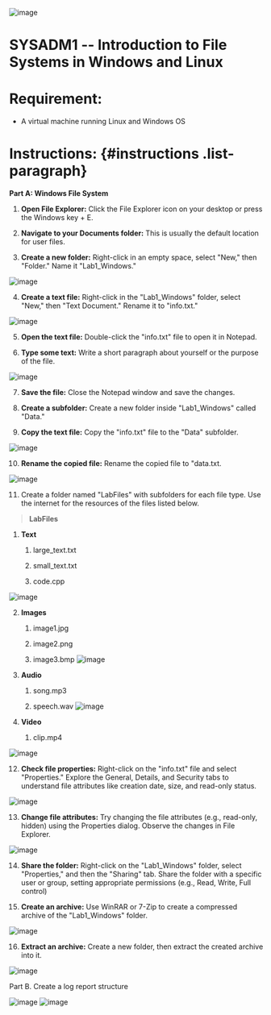 ![image](https://github.com/user-attachments/assets/19595595-d85b-4e61-978a-c60573f4ebe4)



# SYSADM1 -- Introduction to File Systems in Windows and Linux

# Requirement: 

-   A virtual machine running Linux and Windows OS

# Instructions:  {#instructions .list-paragraph}

**Part A: Windows File System**

1.  **Open File Explorer:** Click the File Explorer icon on your desktop
    or press the Windows key + E.

2.  **Navigate to your Documents folder:** This is usually the default
    location for user files.

3.  **Create a new folder:** Right-click in an empty space, select
    \"New,\" then \"Folder.\" Name it \"Lab1_Windows.\"

![image](https://github.com/user-attachments/assets/c1c9fb54-197c-42d2-97dd-02248af9e65e)


4.  **Create a text file:** Right-click in the \"Lab1_Windows\" folder,
    select \"New,\" then \"Text Document.\" Rename it to \"info.txt.\"

![image](https://github.com/user-attachments/assets/44705bcb-8076-41c2-88ff-fd0800ce16d8)


5.  **Open the text file:** Double-click the \"info.txt\" file to open
    it in Notepad.

6.  **Type some text:** Write a short paragraph about yourself or the
    purpose of the file.

![image](https://github.com/user-attachments/assets/764a6bec-06e2-44f2-a8a8-cc20aa97a73c)


7.  **Save the file:** Close the Notepad window and save the changes.

8.  **Create a subfolder:** Create a new folder inside \"Lab1_Windows\"
    called \"Data.\"

9.  **Copy the text file:** Copy the \"info.txt\" file to the \"Data\"
    subfolder.

![image](https://github.com/user-attachments/assets/76f17424-3421-4d1e-9570-aa2de1a1f19b)


10. **Rename the copied file:** Rename the copied file to \"data.txt.

![image](https://github.com/user-attachments/assets/1a576d81-d3a2-4561-86b4-10210ad3ad6f)


11. Create a folder named \"LabFiles\" with subfolders for each file
    type. Use the internet for the resources of the files listed below.

> **LabFiles**

1.  **Text**

    1.  large_text.txt

    2.  small_text.txt

    3.  code.cpp

![image](https://github.com/user-attachments/assets/28a11fe4-bf0c-4bf9-9488-140d13fb7a73)


2.  **Images**

    1.  image1.jpg

    2.  image2.png

    3.  image3.bmp
![image](https://github.com/user-attachments/assets/aad17228-7039-4b38-b5bd-1b3e2faabf82)


3.  **Audio**

    1.  song.mp3

    2.  speech.wav
![image](https://github.com/user-attachments/assets/fc62ab1a-96ec-4952-b81e-f5088081f0a2)

4.  **Video**

    1.  clip.mp4

![image](https://github.com/user-attachments/assets/2ef0a8f9-a145-49c3-a934-06b3f0cde8a2)


12. **Check file properties:** Right-click on the \"info.txt\" file and
    select \"Properties.\" Explore the General, Details, and Security
    tabs to understand file attributes like creation date, size, and
    read-only status.

![image](https://github.com/user-attachments/assets/55f221a4-b1d0-49af-a205-5a40c8568524)


13. **Change file attributes:** Try changing the file attributes (e.g.,
    read-only, hidden) using the Properties dialog. Observe the changes
    in File Explorer.

![image](https://github.com/user-attachments/assets/0a866e74-bf69-4fc2-9fa2-2d3878072719)


14. **Share the folder:** Right-click on the \"Lab1_Windows\" folder,
    select \"Properties,\" and then the \"Sharing\" tab. Share the
    folder with a specific user or group, setting appropriate
    permissions (e.g., Read, Write, Full control)

15. **Create an archive:** Use WinRAR or 7-Zip to create a compressed
    archive of the \"Lab1_Windows\" folder.

![image](https://github.com/user-attachments/assets/31c344b3-16f8-46fa-a139-f4ff822cf58f)


16. **Extract an archive:** Create a new folder, then extract the
    created archive into it.

![image](https://github.com/user-attachments/assets/68750ad7-4229-44d6-818a-0ab01ac24216)


Part B. Create a log report structure

![image](https://github.com/user-attachments/assets/ab132e25-6a61-4bca-8033-31a933258e5a)
![image](https://github.com/user-attachments/assets/c9a9b5ea-fe1f-4780-8fe1-3a774d85db74)


